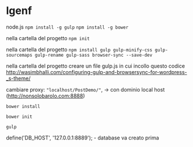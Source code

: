 # lgenf

node.js
`npm install -g gulp`
`npm install -g bower`

nella cartella del progetto `npm init`

nella cartella del progetto `npm install gulp gulp-minify-css gulp-sourcemaps gulp-rename gulp-sass browser-sync --save-dev`

nella cartella del progetto creare un file gulp.js in cui incollo questo codice http://wasimbhalli.com/configuring-gulp-and-browsersync-for-wordpress-_s-theme/

cambiare proxy: `"localhost/PostDemo/"`, -> con dominio local host (http://nonsolobarolo.com:8888)

`bower install`

`bower init`

`gulp`

define('DB_HOST', '127.0.0.1:8889'); - database va creato prima
